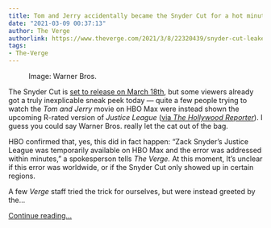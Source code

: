 ```yaml
---
title: Tom and Jerry accidentally became the Snyder Cut for a hot minute
date: "2021-03-09 00:37:13"
author: The Verge
authorlink: https://www.theverge.com/2021/3/8/22320439/snyder-cut-leaked-hbo-max-tom-and-jerry
tags:
- The-Verge
---
```

<figure>
      <img alt="" src="https://cdn.vox-cdn.com/thumbor/RS0oZpca6h3RUaHMDi1joUvlAZI=/275x0:2606x1554/1310x873/cdn.vox-cdn.com/uploads/chorus_image/image/68933050/Screen_Shot_2021_03_08_at_3.32.35_PM.0.png" />
        <figcaption>Image: Warner Bros.</figcaption>
    </figure>

  <p id="BL64dS">The Snyder Cut is <a href="https://www.theverge.com/2021/1/29/22255990/justice-league-snyder-cut-hbo-max-release-date">set to release on March 18th</a>, but some viewers already got a truly inexplicable sneak peek today — quite a few people trying to watch the <em>Tom and Jerry </em>movie on HBO Max were instead shown the upcoming R-rated version of <em>Justice League </em>(<a href="https://www.hollywoodreporter.com/heat-vision/justice-league-surprises-some-hbo-max-subscribers-with-accidental-debut">via <em>The Hollywood Reporter</em></a>). I guess you could say Warner Bros. really let the cat out of the bag.</p>
<p id="ScOxtP">HBO confirmed that, yes, this did in fact happen: “Zack Snyder’s Justice League was temporarily available on HBO Max and the error was addressed within minutes,” a spokesperson tells <em>The Verge. </em>At this moment, It’s unclear if this error was worldwide, or if the Snyder Cut only showed up in certain regions. </p>
<p id="p8ou1Y">A few <em>Verge</em> staff tried the trick for ourselves, but were instead greeted by the...</p>
  <p>
    <a href="https://www.theverge.com/2021/3/8/22320439/snyder-cut-leaked-hbo-max-tom-and-jerry">Continue reading&hellip;</a>
  </p>